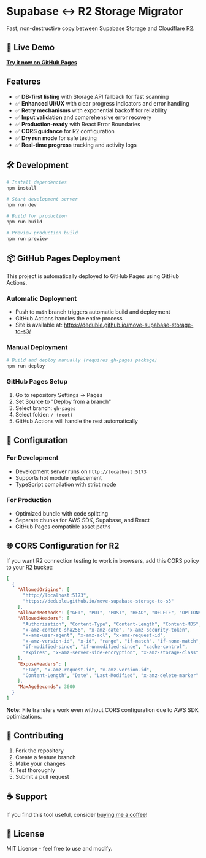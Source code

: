 # Supabase ↔ R2 Storage Migrator

Fast, non-destructive copy between Supabase Storage and Cloudflare R2.

## 🚀 Live Demo

**[Try it now on GitHub Pages](https://deduble.github.io/move-supabase-storage-to-s3/)**

## Features

- ✅ **DB-first listing** with Storage API fallback for fast scanning
- ✅ **Enhanced UI/UX** with clear progress indicators and error handling
- ✅ **Retry mechanisms** with exponential backoff for reliability
- ✅ **Input validation** and comprehensive error recovery
- ✅ **Production-ready** with React Error Boundaries
- ✅ **CORS guidance** for R2 configuration
- ✅ **Dry run mode** for safe testing
- ✅ **Real-time progress** tracking and activity logs

## 🛠️ Development

```bash
# Install dependencies
npm install

# Start development server
npm run dev

# Build for production
npm run build

# Preview production build
npm run preview
```

## 📦 GitHub Pages Deployment

This project is automatically deployed to GitHub Pages using GitHub Actions.

### Automatic Deployment
- Push to `main` branch triggers automatic build and deployment
- GitHub Actions handles the entire process
- Site is available at: https://deduble.github.io/move-supabase-storage-to-s3/

### Manual Deployment
```bash
# Build and deploy manually (requires gh-pages package)
npm run deploy
```

### GitHub Pages Setup
1. Go to repository Settings → Pages
2. Set Source to "Deploy from a branch"
3. Select branch: `gh-pages`
4. Select folder: `/ (root)`
5. GitHub Actions will handle the rest automatically

## 🔧 Configuration

### For Development
- Development server runs on `http://localhost:5173`
- Supports hot module replacement
- TypeScript compilation with strict mode

### For Production
- Optimized bundle with code splitting
- Separate chunks for AWS SDK, Supabase, and React
- GitHub Pages compatible asset paths

## 🌐 CORS Configuration for R2

If you want R2 connection testing to work in browsers, add this CORS policy to your R2 bucket:

```json
[
  {
    "AllowedOrigins": [
      "http://localhost:5173",
      "https://deduble.github.io/move-supabase-storage-to-s3"
    ],
    "AllowedMethods": ["GET", "PUT", "POST", "HEAD", "DELETE", "OPTIONS"],
    "AllowedHeaders": [
      "Authorization", "Content-Type", "Content-Length", "Content-MD5",
      "x-amz-content-sha256", "x-amz-date", "x-amz-security-token",
      "x-amz-user-agent", "x-amz-acl", "x-amz-request-id",
      "x-amz-version-id", "x-id", "range", "if-match", "if-none-match",
      "if-modified-since", "if-unmodified-since", "cache-control",
      "expires", "x-amz-server-side-encryption", "x-amz-storage-class"
    ],
    "ExposeHeaders": [
      "ETag", "x-amz-request-id", "x-amz-version-id",
      "Content-Length", "Date", "Last-Modified", "x-amz-delete-marker"
    ],
    "MaxAgeSeconds": 3600
  }
]
```

**Note:** File transfers work even without CORS configuration due to AWS SDK optimizations.

## 🤝 Contributing

1. Fork the repository
2. Create a feature branch
3. Make your changes
4. Test thoroughly
5. Submit a pull request

## ☕ Support

If you find this tool useful, consider [buying me a coffee](https://buymeacoffee.com/deduble)!

## 📄 License

MIT License - feel free to use and modify.